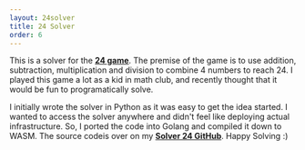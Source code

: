 ```yaml
---
layout: 24solver
title: 24 Solver
order: 6
---
```

This is a solver for the [**24 game**](https://www.24game.com/). The premise of the game is to use addition, subtraction, multiplication and division to combine 4 numbers to reach 24. I played this game a lot as a kid in math club, and recently thought that it would be fun to programatically solve.

I initially wrote the solver in Python as it was easy to get the idea started. I wanted to access the solver anywhere and didn't feel like deploying actual infrastructure. So, I ported the code into Golang and compiled it down to WASM. The source codeis over on my [**Solver 24 GitHub**](https://github.com/ijrsvt/solver24). Happy Solving :) 